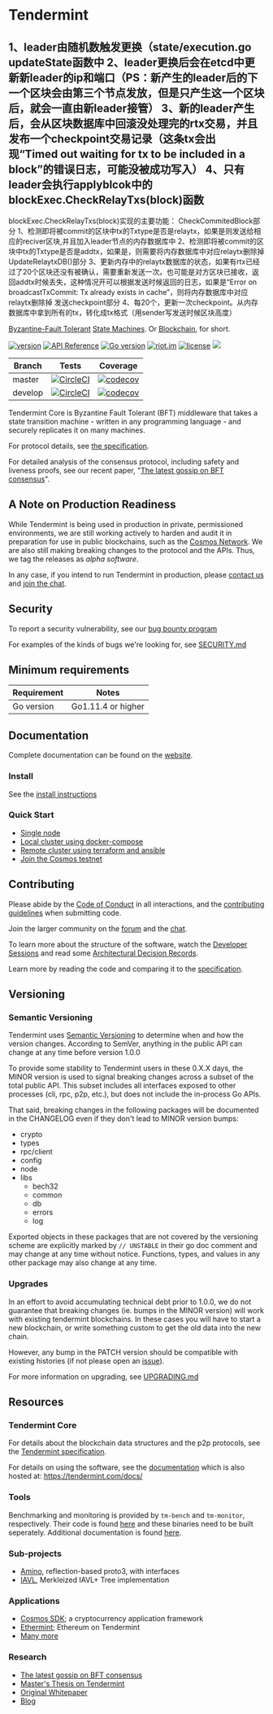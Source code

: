 # Tendermint

1、leader由随机数触发更换（state/execution.go  updateState函数中
2、leader更换后会在etcd中更新新leader的ip和端口（PS：新产生的leader后的下一个区块会由第三个节点发放，但是只产生这一个区块后，就会一直由新leader接管）
3、新的leader产生后，会从区块数据库中回滚没处理完的rtx交易，并且发布一个checkpoint交易记录（这条tx会出现“Timed out waiting for tx to be included in a block”的错误日志，可能没被成功写入）
4、只有leader会执行applyblcok中的blockExec.CheckRelayTxs(block)函数
-------------------------------
blockExec.CheckRelayTxs(block)实现的主要功能：
CheckCommitedBlock部分
1、检测即将被commit的区块中tx的Txtype是否是relaytx，如果是则发送给相应的reciver区块,并且加入leader节点的内存数据库中
2、检测即将被commit的区块中tx的Txtype是否是addtx，如果是，则需要将内存数据库中对应relaytx删除掉
UpdateRelaytxDB()部分
3、更新内存中的relaytx数据库的状态，如果有rtx已经过了20个区块还没有被确认，需要重新发送一次。也可能是对方区块已接收，返回addtx时候丢失，这种情况开可以根据发送时候返回的日志，如果是“Error on broadcastTxCommit: Tx already exists in cache”，则将内存数据库中对应relaytx删除掉
发送checkpoint部分
4、每20个，更新一次checkpoint。从内存数据库中拿到所有的tx，转化成tx格式（用sender写发送时候区块高度）




[Byzantine-Fault Tolerant](https://en.wikipedia.org/wiki/Byzantine_fault_tolerance)
[State Machines](https://en.wikipedia.org/wiki/State_machine_replication).
Or [Blockchain](https://en.wikipedia.org/wiki/Blockchain_(database)), for short.

[![version](https://img.shields.io/github/tag/tendermint/tendermint.svg)](https://github.com/tendermint/tendermint/releases/latest)
[![API Reference](
https://camo.githubusercontent.com/915b7be44ada53c290eb157634330494ebe3e30a/68747470733a2f2f676f646f632e6f72672f6769746875622e636f6d2f676f6c616e672f6764646f3f7374617475732e737667
)](https://godoc.org/github.com/tendermint/tendermint)
[![Go version](https://img.shields.io/badge/go-1.12.0-blue.svg)](https://github.com/moovweb/gvm)
[![riot.im](https://img.shields.io/badge/riot.im-JOIN%20CHAT-green.svg)](https://riot.im/app/#/room/#tendermint:matrix.org)
[![license](https://img.shields.io/github/license/tendermint/tendermint.svg)](https://github.com/tendermint/tendermint/blob/master/LICENSE)
[![](https://tokei.rs/b1/github/tendermint/tendermint?category=lines)](https://github.com/tendermint/tendermint)


Branch    | Tests | Coverage
----------|-------|----------
master    | [![CircleCI](https://circleci.com/gh/tendermint/tendermint/tree/master.svg?style=shield)](https://circleci.com/gh/tendermint/tendermint/tree/master) | [![codecov](https://codecov.io/gh/tendermint/tendermint/branch/master/graph/badge.svg)](https://codecov.io/gh/tendermint/tendermint)
develop   | [![CircleCI](https://circleci.com/gh/tendermint/tendermint/tree/develop.svg?style=shield)](https://circleci.com/gh/tendermint/tendermint/tree/develop) | [![codecov](https://codecov.io/gh/tendermint/tendermint/branch/develop/graph/badge.svg)](https://codecov.io/gh/tendermint/tendermint)

Tendermint Core is Byzantine Fault Tolerant (BFT) middleware that takes a state transition machine - written in any programming language -
and securely replicates it on many machines.

For protocol details, see [the specification](/docs/spec).

For detailed analysis of the consensus protocol, including safety and liveness proofs,
see our recent paper, "[The latest gossip on BFT consensus](https://arxiv.org/abs/1807.04938)".

## A Note on Production Readiness

While Tendermint is being used in production in private, permissioned
environments, we are still working actively to harden and audit it in preparation
for use in public blockchains, such as the [Cosmos Network](https://cosmos.network/).
We are also still making breaking changes to the protocol and the APIs.
Thus, we tag the releases as *alpha software*.

In any case, if you intend to run Tendermint in production,
please [contact us](mailto:partners@tendermint.com) and [join the chat](https://riot.im/app/#/room/#tendermint:matrix.org).

## Security

To report a security vulnerability, see our [bug bounty
program](https://hackerone.com/tendermint)

For examples of the kinds of bugs we're looking for, see [SECURITY.md](SECURITY.md)

## Minimum requirements

Requirement|Notes
---|---
Go version | Go1.11.4 or higher

## Documentation

Complete documentation can be found on the [website](https://tendermint.com/docs/).

### Install

See the [install instructions](/docs/introduction/install.md)

### Quick Start

- [Single node](/docs/introduction/quick-start.md)
- [Local cluster using docker-compose](/docs/networks/docker-compose.md)
- [Remote cluster using terraform and ansible](/docs/networks/terraform-and-ansible.md)
- [Join the Cosmos testnet](https://cosmos.network/testnet)

## Contributing

Please abide by the [Code of Conduct](CODE_OF_CONDUCT.md) in all interactions,
and the [contributing guidelines](CONTRIBUTING.md) when submitting code.

Join the larger community on the [forum](https://forum.cosmos.network/) and the [chat](https://riot.im/app/#/room/#tendermint:matrix.org).

To learn more about the structure of the software, watch the [Developer
Sessions](https://www.youtube.com/playlist?list=PLdQIb0qr3pnBbG5ZG-0gr3zM86_s8Rpqv)
and read some [Architectural
Decision Records](https://github.com/tendermint/tendermint/tree/master/docs/architecture).

Learn more by reading the code and comparing it to the
[specification](https://github.com/tendermint/tendermint/tree/develop/docs/spec).

## Versioning

### Semantic Versioning

Tendermint uses [Semantic Versioning](http://semver.org/) to determine when and how the version changes.
According to SemVer, anything in the public API can change at any time before version 1.0.0

To provide some stability to Tendermint users in these 0.X.X days, the MINOR version is used
to signal breaking changes across a subset of the total public API. This subset includes all
interfaces exposed to other processes (cli, rpc, p2p, etc.), but does not
include the in-process Go APIs.

That said, breaking changes in the following packages will be documented in the
CHANGELOG even if they don't lead to MINOR version bumps:

- crypto
- types
- rpc/client
- config
- node
- libs
  - bech32
  - common
  - db
  - errors
  - log

Exported objects in these packages that are not covered by the versioning scheme
are explicitly marked by `// UNSTABLE` in their go doc comment and may change at any
time without notice. Functions, types, and values in any other package may also change at any time.

### Upgrades

In an effort to avoid accumulating technical debt prior to 1.0.0,
we do not guarantee that breaking changes (ie. bumps in the MINOR version)
will work with existing tendermint blockchains. In these cases you will
have to start a new blockchain, or write something custom to get the old
data into the new chain.

However, any bump in the PATCH version should be compatible with existing histories
(if not please open an [issue](https://github.com/tendermint/tendermint/issues)).

For more information on upgrading, see [UPGRADING.md](./UPGRADING.md)

## Resources

### Tendermint Core

For details about the blockchain data structures and the p2p protocols, see the
[Tendermint specification](/docs/spec).

For details on using the software, see the [documentation](/docs/) which is also
hosted at: https://tendermint.com/docs/

### Tools

Benchmarking and monitoring is provided by `tm-bench` and `tm-monitor`, respectively.
Their code is found [here](/tools) and these binaries need to be built seperately.
Additional documentation is found [here](/docs/tools).

### Sub-projects

* [Amino](http://github.com/tendermint/go-amino), reflection-based proto3, with
  interfaces
* [IAVL](http://github.com/tendermint/iavl), Merkleized IAVL+ Tree implementation

### Applications

* [Cosmos SDK](http://github.com/cosmos/cosmos-sdk); a cryptocurrency application framework
* [Ethermint](http://github.com/cosmos/ethermint); Ethereum on Tendermint
* [Many more](https://tendermint.com/ecosystem)

### Research

* [The latest gossip on BFT consensus](https://arxiv.org/abs/1807.04938)
* [Master's Thesis on Tendermint](https://atrium.lib.uoguelph.ca/xmlui/handle/10214/9769)
* [Original Whitepaper](https://tendermint.com/static/docs/tendermint.pdf)
* [Blog](https://blog.cosmos.network/tendermint/home)

